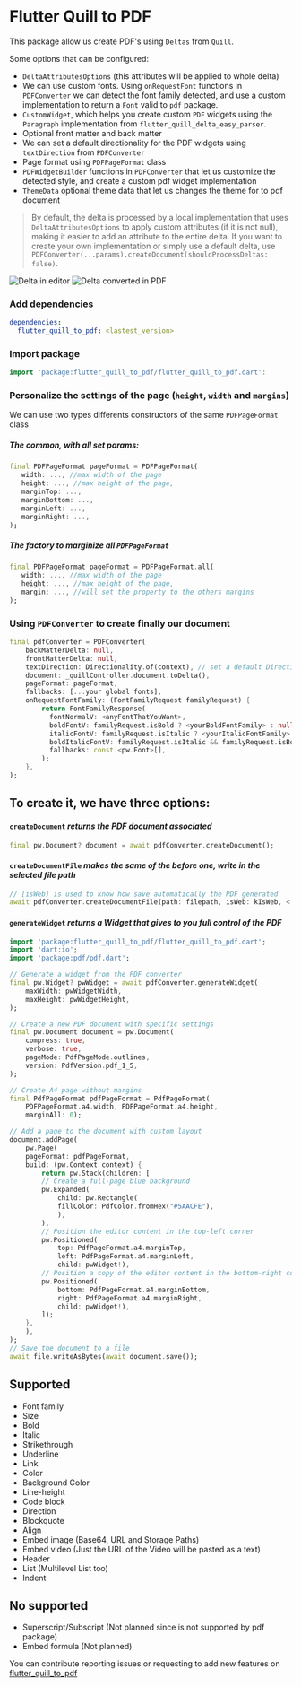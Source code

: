 # Flutter Quill to PDF

This package allow us create PDF's using `Deltas` from `Quill`.

Some options that can be configured:

- `DeltaAttributesOptions` (this attributes will be applied to whole delta)
- We can use custom fonts. Using `onRequestFont` functions in `PDFConverter` we can detect the font family detected, and use a custom implementation to return a `Font` valid to `pdf` package. 
- `CustomWidget`, which helps you create custom `PDF` widgets using the `Paragraph` implementation from `flutter_quill_delta_easy_parser`.
- Optional front matter and back matter
- We can set a default directionality for the PDF widgets using `textDirection` from `PDFConverter`
- Page format using `PDFPageFormat` class
- `PDFWidgetBuilder` functions in `PDFConverter` that let us customize the detected style, and create a custom pdf widget implementation
- `ThemeData` optional theme data that let us changes the theme for to pdf document

> By default, the delta is processed by a local implementation that uses `DeltaAttributesOptions` to apply custom attributes (if it is not null), making it easier to add an attribute to the entire delta. If you want to create your own implementation or simply use a default delta, use `PDFConverter(...params).createDocument(shouldProcessDeltas: false)`.

![Delta in editor](https://github.com/CatHood0/flutter_quill_to_pdf/blob/master/example/assets/delta_to_convert.jpg)
![Delta converted in PDF](https://github.com/CatHood0/flutter_quill_to_pdf/blob/master/example/assets/delta_converted.jpg)

### Add dependencies

```yaml
dependencies:
  flutter_quill_to_pdf: <lastest_version>
```

### Import package

```dart
import 'package:flutter_quill_to_pdf/flutter_quill_to_pdf.dart':
```

### Personalize the settings of the page (`height`, `width` and `margins`)

We can use two types differents constructors of the same `PDFPageFormat` class

##### The common, with all set params:

```dart
final PDFPageFormat pageFormat = PDFPageFormat(
   width: ..., //max width of the page
   height: ..., //max height of the page,
   marginTop: ...,
   marginBottom: ...,
   marginLeft: ...,
   marginRight: ...,
);
```

##### The factory to marginize all `PDFPageFormat`

```dart
final PDFPageFormat pageFormat = PDFPageFormat.all(
   width: ..., //max width of the page
   height: ..., //max height of the page,
   margin: ..., //will set the property to the others margins
);
```

### Using `PDFConverter` to create finally our document

```dart
final pdfConverter = PDFConverter(
    backMatterDelta: null,
    frontMatterDelta: null,
    textDirection: Directionality.of(context), // set a default Direction to your pdf widgets
    document: _quillController.document.toDelta(),
    pageFormat: pageFormat,
    fallbacks: [...your global fonts],
    onRequestFontFamily: (FontFamilyRequest familyRequest) {
        return FontFamilyResponse(
          fontNormalV: <anyFontThatYouWant>, 
          boldFontV: familyRequest.isBold ? <yourBoldFontFamily> : null,
          italicFontV: familyRequest.isItalic ? <yourItalicFontFamily> : null,
          boldItalicFontV: familyRequest.isItalic && familyRequest.isBold ? <yourBoldItalicFontFamily> : null,
          fallbacks: const <pw.Font>[],
        );
    },
);
```

## To create it, we have three options:

#### `createDocument` _returns the PDF document associated_

```dart
final pw.Document? document = await pdfConverter.createDocument();
```

#### `createDocumentFile` _makes the same of the before one, write in the selected file path_

```dart
// [isWeb] is used to know how save automatically the PDF generated
await pdfConverter.createDocumentFile(path: filepath, isWeb: kIsWeb, <...other optional params>);
```

#### `generateWidget` _returns a Widget that gives to you full control of the PDF_

```dart
import 'package:flutter_quill_to_pdf/flutter_quill_to_pdf.dart';
import 'dart:io';
import 'package:pdf/pdf.dart';

// Generate a widget from the PDF converter
final pw.Widget? pwWidget = await pdfConverter.generateWidget(
    maxWidth: pwWidgetWidth,
    maxHeight: pwWidgetHeight,
);

// Create a new PDF document with specific settings
final pw.Document document = pw.Document(
    compress: true,
    verbose: true,
    pageMode: PdfPageMode.outlines,
    version: PdfVersion.pdf_1_5,
);

// Create A4 page without margins
final PdfPageFormat pdfPageFormat = PdfPageFormat(
    PDFPageFormat.a4.width, PDFPageFormat.a4.height,
    marginAll: 0);

// Add a page to the document with custom layout
document.addPage(
    pw.Page(
    pageFormat: pdfPageFormat,
    build: (pw.Context context) {
        return pw.Stack(children: [
        // Create a full-page blue background
        pw.Expanded(
            child: pw.Rectangle(
            fillColor: PdfColor.fromHex("#5AACFE"),
            ),
        ),
        // Position the editor content in the top-left corner
        pw.Positioned(
            top: PdfPageFormat.a4.marginTop,
            left: PdfPageFormat.a4.marginLeft,
            child: pwWidget!),
        // Position a copy of the editor content in the bottom-right corner
        pw.Positioned(
            bottom: PdfPageFormat.a4.marginBottom,
            right: PdfPageFormat.a4.marginRight,
            child: pwWidget!),
        ]);
    },
    ),
);
// Save the document to a file
await file.writeAsBytes(await document.save());
```

## Supported

- Font family
- Size
- Bold
- Italic
- Strikethrough
- Underline
- Link
- Color
- Background Color
- Line-height
- Code block
- Direction
- Blockquote
- Align
- Embed image (Base64, URL and Storage Paths)
- Embed video (Just the URL of the Video will be pasted as a text)
- Header
- List (Multilevel List too)
- Indent

## No supported

- Superscript/Subscript (Not planned since is not supported by pdf package)
- Embed formula (Not planned)

You can contribute reporting issues or requesting to add new features on [flutter_quill_to_pdf](https://github.com/CatHood0/flutter_quill_to_pdf)
